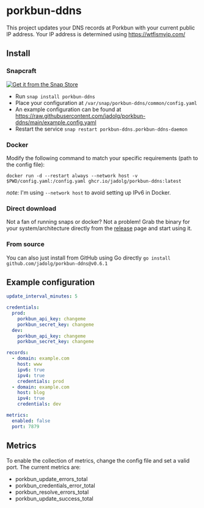 # porkbun-ddns

This project updates your DNS records at Porkbun with your current public IP address.
Your IP address is determined using https://wtfismyip.com/

## Install

### Snapcraft

[![Get it from the Snap Store](https://snapcraft.io/static/images/badges/en/snap-store-black.svg)](https://snapcraft.io/porkbun-ddns)

- Run `snap install porkbun-ddns`
- Place your configuration at `/var/snap/porkbun-ddns/common/config.yaml`
- An example configuration can be found at https://raw.githubusercontent.com/jadolg/porkbun-ddns/main/example.config.yaml
- Restart the service `snap restart porkbun-ddns.porkbun-ddns-daemon`

### Docker

Modify the following command to match your specific requirements (path to the config file):
```
docker run -d --restart always --network host -v $PWD/config.yaml:/config.yaml ghcr.io/jadolg/porkbun-ddns:latest
```
*note:* I'm using `--network host` to avoid setting up IPv6 in Docker.

### Direct download

Not a fan of running snaps or docker? Not a problem!
Grab the binary for your system/architecture directly from the [release](https://github.com/jadolg/porkbun-ddns/releases) page and start using it.

### From source

You can also just install from GitHub using Go directly `go install github.com/jadolg/porkbun-ddns@v0.6.1`

## Example configuration

```yaml
update_interval_minutes: 5

credentials:
  prod:
    porkbun_api_key: changeme
    porkbun_secret_key: changeme
  dev:
    porkbun_api_key: changeme
    porkbun_secret_key: changeme

records:
  - domain: example.com
    host: www
    ipv6: true
    ipv4: true
    credentials: prod
  - domain: example.com
    host: blog
    ipv4: true
    credentials: dev

metrics:
  enabled: false
  port: 7879
```

## Metrics

To enable the collection of metrics, change the config file and set a valid port.
The current metrics are:
- porkbun_update_errors_total
- porkbun_credentials_error_total
- porkbun_resolve_errors_total
- porkbun_update_success_total
